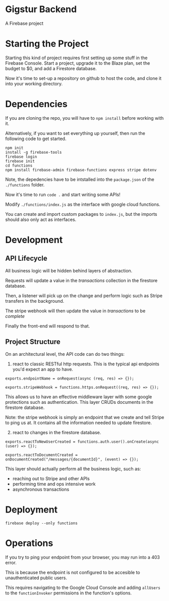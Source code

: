 # Gigstur Backend
A Firebase project

# Starting the Project

Starting this kind of project requires first setting up some stuff in the Firebase Console.
Start a project, upgrade it to the Blaze plan, set the budget to $0, and add a Firestore database.

Now it's time to set-up a repository on github to host the code, and clone it into your working directory.

# Dependencies

If you are cloning the repo, you will have to ```npm install``` before working with it.

Alternatively, if you want to set everything up yourself, then run the following code to get started.

```
npm init
install -g firebase-tools
firebase login
firebase init
cd functions
npm install firebase-admin firebase-functions express stripe dotenv
```

Note, the depedencies have to be intstalled into the ```package.json``` of the ```./functions``` folder.

Now it's time to run ```code .``` and start writing some APIs!

Modify ```./functions/index.js``` as the interface with google cloud functions.

You can create and import custom packages to ```index.js```, but the imports should also only act as interfaces.

# Development

## API Lifecycle

All business logic will be hidden behind layers of abstraction.

Requests will update a value in the *transactions* collection in the firestore database.

Then, a listener will pick up on the change and perform logic such as Stripe transfers in the background.

The stripe webhook will then update the value in *transactions* to be *complete*

Finally the front-end will respond to that.

## Project Structure

On an architectural level, the API code can do two things:

1. react to classic RESTful http requests. This is the typical api endpoints you'd expect an app to have.

```exports.endpointName = onRequest(async (req, res) => {});```

```exports.stripeWebhook = functions.https.onRequest((req, res) => {});```

This allows us to have an effective middleware layer with some google protections such as authentication.
This layer CRUDs documents in the firestore database.

Note: the stripe webhook is simply an endpoint that we create and tell Stripe to ping us at.
It contains all the information needed to update firestore.

2. react to changes in the firestore database.

```exports.reactToNewUserCreated = functions.auth.user().onCreate(async (user) => {});```

```exports.reactToDocumentCreated = onDocumentCreated("/messages/{documentId}", (event) => {});```

This layer should actually perform all the business logic, such as:
* reaching out to Stripe and other APIs
* performing time and ops intensive work
* asynchronous transactions

# Deployment

```
firebase deploy --only functions
```

# Operations

If you try to ping your endpoint from your browser, you may run into a 403 error.

This is because the endpoint is not configured to be accesible to unauthenticated public users.

This requires navigating to the Google Cloud Console and adding ```allUsers``` to the ```functionInvoker``` permissions in the function's options.
